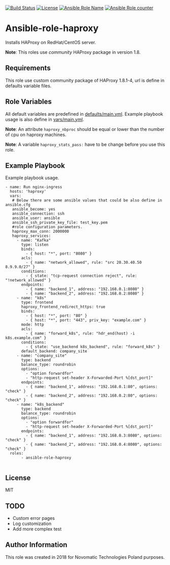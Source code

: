 [![Build Status](https://travis-ci.org/novomatic-tech/ansible-role-haproxy.svg?branch=master)](https://travis-ci.org/novomatic-tech/ansible-role-haproxy) [![License](https://img.shields.io/badge/license-MIT%20License-brightgreen.svg)](https://opensource.org/licenses/MIT) [![Ansible Role Name](https://img.shields.io/ansible/role/23784.svg)](https://galaxy.ansible.com/novomatic-tech/haproxy/) [![Ansible Role counter](https://img.shields.io/ansible/role/d/23784.svg)](https://galaxy.ansible.com/novomatic-tech/haproxy/)


Ansible-role-haproxy
=========

Installs HAProxy on RedHat/CentOS server.

**Note**: This roles use _community_ HAProxy package in version 1.8.

Requirements
------------

This role use custom community package of HAProxy 1.8.1-4, url is define in defaults variable files.

Role Variables
--------------

All default variables are predefined in [defaults/main.yml](defaults/main.yml).
Example playbook usage is also define in [vars/main.yml](vars/main.yml).

**Note**: An attribute `haproxy_nbproc` should be equal or lower than the number of cpu on haproxy machines.  

**Note**: A variable `haproxy_stats_pass:` have to be change before you use this role.


Example Playbook
----------------

Example playbook usage.

```
- name: Run nginx-ingress
  hosts: 'haproxy'
  vars:
   # Below there are some ansible values that could be also define in ansible.cfg
   ansible_become: yes
   ansible_connection: ssh
   ansible_user: ansible
   ansible_ssh_private_key_file: test_key.pem
   #role configuration parameters.
   haproxy_max_conn: 2000000
   haproxy_services:
     - name: "Kafka"
       type: listen
       binds:
         - { host: "*", port: "8080" }
       acls:
         - { name: "network_allowed", rule: "src 20.30.40.50 8.9.9.0/27" }
       conditions:
         - { state: "tcp-request connection reject", rule: "!network_allowed" }
       endpoints:
         - { name: "backend_1", address: "192.168.0.1:8080" }
         - { name: "backend_2", address: "192.168.0.2:8080" }
     - name: "k8s"
       type: frontend
       haproxy_frontend_redirect_https: true
       binds:
         - { host: "*", port: "80" }
         - { host: "*", port: "443", priv_key: "example.com" }
       mode: http
       acls:
         - { name: "forward_k8s", rule: "hdr_end(host) -i k8s.example.com" }
       conditions:
         - { state: "use_backend k8s_backend", rule: "forward_k8s" }
       default_backend: company_site
     - name: "company_site"
       type: backend
       balance_type: roundrobin
       options:
         - "option forwardfor"
         - "http-request set-header X-Forwarded-Port %[dst_port]"
       endpoints:
         - { name: "backend_1", address: "192.168.0.1:80", options: "check" }
         - { name: "backend_2", address: "192.168.0.2:80", options: "check" }
     - name: "k8s_backend"
       type: backend
       balance_type: roundrobin
       options:
         - "option forwardfor"
         - "http-request set-header X-Forwarded-Port %[dst_port]"
       endpoints:
         - { name: "backend_1", address: "192.168.0.3:8080", options: "check" }
         - { name: "backend_2", address: "192.168.0.4:8080", options: "check" }
  roles:
       - ansible-role-haproxy


```

License
-------

MIT

TODO
---------------
* Custom error pages
* Log customization
* Add more complex test

Author Information
------------------

This role was created in 2018 for Novomatic Technologies Poland purposes.
